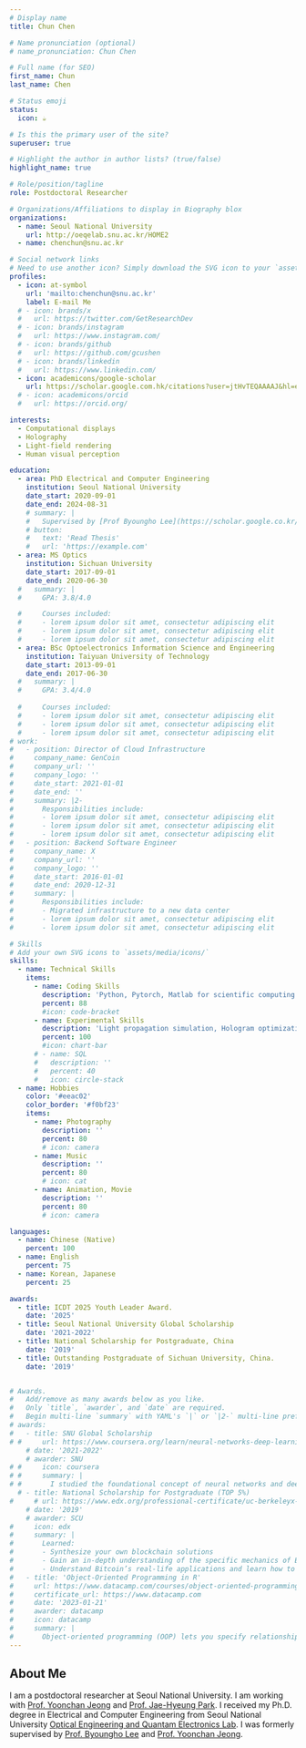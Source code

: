 ```yaml
---
# Display name
title: Chun Chen

# Name pronunciation (optional)
# name_pronunciation: Chun Chen

# Full name (for SEO)
first_name: Chun
last_name: Chen

# Status emoji
status:
  icon: ☕️

# Is this the primary user of the site?
superuser: true

# Highlight the author in author lists? (true/false)
highlight_name: true

# Role/position/tagline
role: Postdoctoral Researcher

# Organizations/Affiliations to display in Biography blox
organizations:
  - name: Seoul National University
    url: http://oeqelab.snu.ac.kr/HOME2
  - name: chenchun@snu.ac.kr

# Social network links
# Need to use another icon? Simply download the SVG icon to your `assets/media/icons/` folder.
profiles:
  - icon: at-symbol
    url: 'mailto:chenchun@snu.ac.kr'
    label: E-mail Me
  # - icon: brands/x
  #   url: https://twitter.com/GetResearchDev
  # - icon: brands/instagram
  #   url: https://www.instagram.com/
  # - icon: brands/github
  #   url: https://github.com/gcushen
  # - icon: brands/linkedin
  #   url: https://www.linkedin.com/
  - icon: academicons/google-scholar
    url: https://scholar.google.com.hk/citations?user=jtHvTEQAAAAJ&hl=en
  # - icon: academicons/orcid
  #   url: https://orcid.org/

interests:
  - Computational displays
  - Holography
  - Light-field rendering
  - Human visual perception

education:
  - area: PhD Electrical and Computer Engineering
    institution: Seoul National University
    date_start: 2020-09-01
    date_end: 2024-08-31
    # summary: |
    #   Supervised by [Prof Byoungho Lee](https://scholar.google.co.kr/citations?hl=en&user=VExwDP4AAAAJ&view_op=list_works&sortby=pubdate) and [Prof Yoonchan Jeong](http://oeqelab.snu.ac.kr/PROFJ).
    # button:
    #   text: 'Read Thesis'
    #   url: 'https://example.com'
  - area: MS Optics
    institution: Sichuan University
    date_start: 2017-09-01
    date_end: 2020-06-30
  #   summary: |
  #     GPA: 3.8/4.0

  #     Courses included:
  #     - lorem ipsum dolor sit amet, consectetur adipiscing elit
  #     - lorem ipsum dolor sit amet, consectetur adipiscing elit
  #     - lorem ipsum dolor sit amet, consectetur adipiscing elit
  - area: BSc Optoelectronics Information Science and Engineering
    institution: Taiyuan University of Technology
    date_start: 2013-09-01
    date_end: 2017-06-30
  #   summary: |
  #     GPA: 3.4/4.0
      
  #     Courses included:
  #     - lorem ipsum dolor sit amet, consectetur adipiscing elit
  #     - lorem ipsum dolor sit amet, consectetur adipiscing elit
  #     - lorem ipsum dolor sit amet, consectetur adipiscing elit
# work:
#   - position: Director of Cloud Infrastructure
#     company_name: GenCoin
#     company_url: ''
#     company_logo: ''
#     date_start: 2021-01-01
#     date_end: ''
#     summary: |2-
#       Responsibilities include:
#       - lorem ipsum dolor sit amet, consectetur adipiscing elit
#       - lorem ipsum dolor sit amet, consectetur adipiscing elit
#       - lorem ipsum dolor sit amet, consectetur adipiscing elit
#   - position: Backend Software Engineer
#     company_name: X
#     company_url: ''
#     company_logo: ''
#     date_start: 2016-01-01
#     date_end: 2020-12-31
#     summary: |
#       Responsibilities include:
#       - Migrated infrastructure to a new data center
#       - lorem ipsum dolor sit amet, consectetur adipiscing elit
#       - lorem ipsum dolor sit amet, consectetur adipiscing elit

# Skills
# Add your own SVG icons to `assets/media/icons/`
skills:
  - name: Technical Skills
    items:
      - name: Coding Skills
        description: 'Python, Pytorch, Matlab for scientific computing'
        percent: 88
        #icon: code-bracket
      - name: Experimental Skills
        description: 'Light propagation simulation, Hologram optimization, Light‑field rendering, HOE recording, etc.'
        percent: 100
        #icon: chart-bar
      # - name: SQL
      #   description: ''
      #   percent: 40
      #   icon: circle-stack
  - name: Hobbies
    color: '#eeac02'
    color_border: '#f0bf23'
    items:
      - name: Photography
        description: ''
        percent: 80
        # icon: camera
      - name: Music
        description: ''
        percent: 80
        # icon: cat
      - name: Animation, Movie
        description: ''
        percent: 80
        # icon: camera

languages:
  - name: Chinese (Native)
    percent: 100
  - name: English
    percent: 75
  - name: Korean, Japanese
    percent: 25

awards:
  - title: ICDT 2025 Youth Leader Award.
    date: '2025'
  - title: Seoul National University Global Scholarship
    date: '2021-2022'
  - title: National Scholarship for Postgraduate, China
    date: '2019'
  - title: Outstanding Postgraduate of Sichuan University, China.
    date: '2019'


# Awards.
#   Add/remove as many awards below as you like.
#   Only `title`, `awarder`, and `date` are required.
#   Begin multi-line `summary` with YAML's `|` or `|2-` multi-line prefix and indent 2 spaces below.
# awards:
#   - title: SNU Global Scholarship
# #     url: https://www.coursera.org/learn/neural-networks-deep-learning
    # date: '2021-2022'
    # awarder: SNU
# #     icon: coursera
# #     summary: |
# #       I studied the foundational concept of neural networks and deep learning. By the end, I was familiar with the significant technological trends driving the rise of deep learning; build, train, and apply fully connected deep neural networks; implement efficient (vectorized) neural networks; identify key parameters in a neural network’s architecture; and apply deep learning to your own applications.
  # - title: National Scholarship for Postgraduate (TOP 5%)
#     # url: https://www.edx.org/professional-certificate/uc-berkeleyx-blockchain-fundamentals
    # date: '2019'
    # awarder: SCU
#     icon: edx
#     summary: |
#       Learned:
#       - Synthesize your own blockchain solutions
#       - Gain an in-depth understanding of the specific mechanics of Bitcoin
#       - Understand Bitcoin’s real-life applications and learn how to attack and destroy Bitcoin, Ethereum, smart contracts and Dapps, and alternatives to Bitcoin’s Proof-of-Work consensus algorithm
#   - title: 'Object-Oriented Programming in R'
#     url: https://www.datacamp.com/courses/object-oriented-programming-with-s3-and-r6-in-r
#     certificate_url: https://www.datacamp.com
#     date: '2023-01-21'
#     awarder: datacamp
#     icon: datacamp
#     summary: |
#       Object-oriented programming (OOP) lets you specify relationships between functions and the objects that they can act on, helping you manage complexity in your code. This is an intermediate level course, providing an introduction to OOP, using the S3 and R6 systems. S3 is a great day-to-day R programming tool that simplifies some of the functions that you write. R6 is especially useful for industry-specific analyses, working with web APIs, and building GUIs.
---
```


## About Me

I am a postdoctoral researcher at Seoul National University. I am working with [Prof. Yoonchan Jeong](http://oeqelab.snu.ac.kr/PROFJ) and [Prof. Jae-Hyeung Park](https://sites.google.com/view/3doelab/people?authuser=0). I received my Ph.D. degree in Electrical and Computer Engineering from Seoul National University [Optical Engineering and Quantam Electronics Lab](http://oeqelab.snu.ac.kr/HOME2). I was formerly supervised by [Prof. Byoungho Lee](https://scholar.google.co.kr/citations?hl=en&user=VExwDP4AAAAJ&view_op=list_works&sortby=pubdate) and [Prof. Yoonchan Jeong](http://oeqelab.snu.ac.kr/PROFJ).

<!-- Chien Shiung Wu is a professor of artificial intelligence at the Stanford AI Lab. Her research interests include distributed robotics, mobile computing and programmable matter. She leads the Robotic Neurobiology group, which develops self-reconfiguring robots, systems of self-organizing robots, and mobile sensor networks. -->
